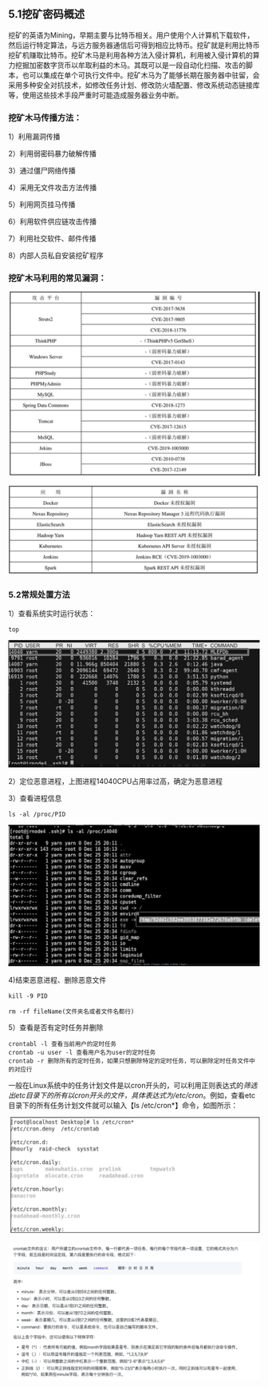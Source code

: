 ## 5.1挖矿密码概述

挖矿的英语为Mining，早期主要与比特币相关。用户使用个人计算机下载软件，然后运行特定算法，与远方服务器通信后可得到相应比特币。挖矿就是利用比特币挖矿机赚取比特币。挖矿木马是利用各种方法入侵计算机，利用被入侵计算机的算力挖掘加密数字货币以牟取利益的木马。其既可以是一段自动化扫描、攻击的脚本，也可以集成在单个可执行文件中。挖矿木马为了能够长期在服务器中驻留，会采用多种安全对抗技术，如修改任务计划、修改防火墙配置、修改系统动态链接库等，使用这些技术手段严重时可能造成服务器业务中断。

### 挖矿木马传播方法：

1）利用漏洞传播

2）利用弱密码暴力破解传播

3）通过僵尸网络传播

4）采用无文件攻击方法传播

5）利用网页挂马传播

6）利用软件供应链攻击传播

7）利用社交软件、邮件传播

8）内部人员私自安装挖矿程序

### 挖矿木马利用的常见漏洞：

![image-20220713111335435](images/image-20220713111335435.png)

![image-20220713111342520](images/image-20220713111342520.png)

### 5.2常规处置方法

1）查看系统实时运行状态：

```
top
```

![image-20220713111354398](images/image-20220713111354398.png)

2）定位恶意进程，上图进程14040CPU占用率过高，确定为恶意进程

3）查看进程信息

```
ls -al /proc/PID
```

![image-20220713111403668](images/image-20220713111403668.png)

4)结束恶意进程、删除恶意文件

```
kill -9 PID
```

```
rm -rf fileName(文件夹名或者文件名都行)
```

5）查看是否有定时任务并删除

```
crontabl -l 查看当前用户的定时任务
crontab -u user -l 查看用户名为user的定时任务
crontab -r 删除所有的定时任务，如果只想删除特定的定时任务，可以删除定时任务文件中的对应行
```

一般在Linux系统中的任务计划文件是以cron开头的，可以利用正则表达式的*筛选出etc目录下的所有以cron开头的文件，具体表达式为/etc/cron*。例如，查看etc目录下的所有任务计划文件就可以输入【ls /etc/cron*】命令，如图所示：

![image-20220713111417844](images/image-20220713111417844.png)

![image-20220713111425629](images/image-20220713111425629.png)